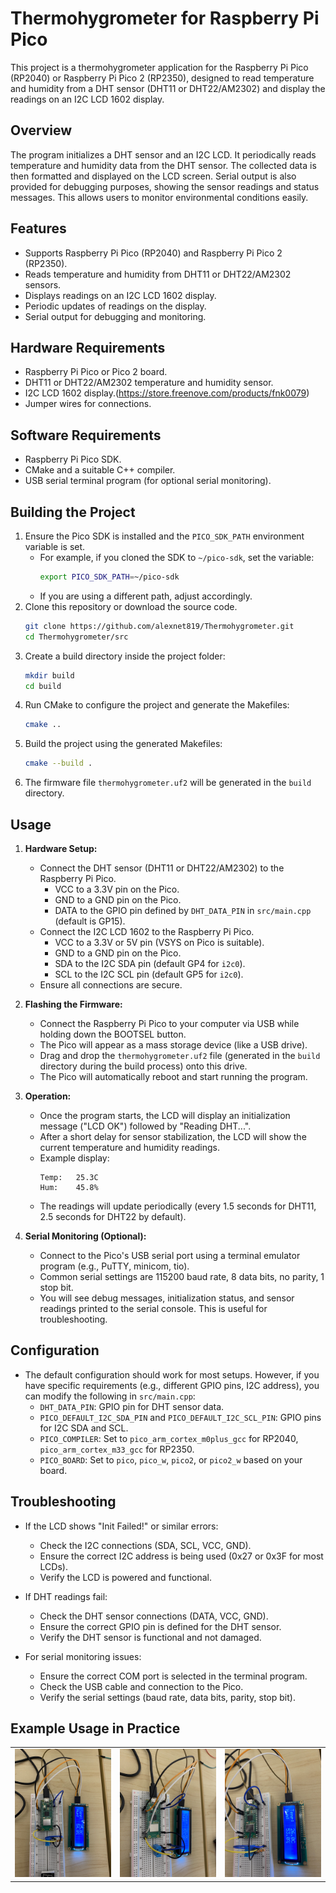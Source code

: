 # Thermohygrometer for Raspberry Pi Pico

This project is a thermohygrometer application for the Raspberry Pi Pico (RP2040) or Raspberry Pi Pico 2 (RP2350), designed to read temperature and humidity from a DHT sensor (DHT11 or DHT22/AM2302) and display the readings on an I2C LCD 1602 display.

## Overview

The program initializes a DHT sensor and an I2C LCD. It periodically reads temperature and humidity data from the DHT sensor. The collected data is then formatted and displayed on the LCD screen. Serial output is also provided for debugging purposes, showing the sensor readings and status messages. This allows users to monitor environmental conditions easily.

## Features

- Supports Raspberry Pi Pico (RP2040) and Raspberry Pi Pico 2 (RP2350).
- Reads temperature and humidity from DHT11 or DHT22/AM2302 sensors.
- Displays readings on an I2C LCD 1602 display.
- Periodic updates of readings on the display.
- Serial output for debugging and monitoring.

## Hardware Requirements

- Raspberry Pi Pico or Pico 2 board.
- DHT11 or DHT22/AM2302 temperature and humidity sensor.
- I2C LCD 1602 display.(https://store.freenove.com/products/fnk0079)
- Jumper wires for connections.

## Software Requirements

- Raspberry Pi Pico SDK.
- CMake and a suitable C++ compiler.
- USB serial terminal program (for optional serial monitoring).

## Building the Project

1.  Ensure the Pico SDK is installed and the `PICO_SDK_PATH` environment variable is set.
    - For example, if you cloned the SDK to `~/pico-sdk`, set the variable:
        ```bash
        export PICO_SDK_PATH=~/pico-sdk
        ```
    - If you are using a different path, adjust accordingly.
2.  Clone this repository or download the source code.
    ```bash
    git clone https://github.com/alexnet819/Thermohygrometer.git
    cd Thermohygrometer/src
    ```
3.  Create a build directory inside the project folder:
    ```bash
    mkdir build
    cd build
    ```
4.  Run CMake to configure the project and generate the Makefiles:
    ```bash
    cmake ..
    ```
5.  Build the project using the generated Makefiles:
    ```bash
    cmake --build .
    ```
6.  The firmware file `thermohygrometer.uf2` will be generated in the `build` directory.

## Usage

1.  **Hardware Setup:**
    *   Connect the DHT sensor (DHT11 or DHT22/AM2302) to the Raspberry Pi Pico.
        *   VCC to a 3.3V pin on the Pico.
        *   GND to a GND pin on the Pico.
        *   DATA to the GPIO pin defined by `DHT_DATA_PIN` in `src/main.cpp` (default is GP15).
    *   Connect the I2C LCD 1602 to the Raspberry Pi Pico.
        *   VCC to a 3.3V or 5V pin (VSYS on Pico is suitable).
        *   GND to a GND pin on the Pico.
        *   SDA to the I2C SDA pin (default GP4 for `i2c0`).
        *   SCL to the I2C SCL pin (default GP5 for `i2c0`).
    *   Ensure all connections are secure.

2.  **Flashing the Firmware:**
    *   Connect the Raspberry Pi Pico to your computer via USB while holding down the BOOTSEL button.
    *   The Pico will appear as a mass storage device (like a USB drive).
    *   Drag and drop the `thermohygrometer.uf2` file (generated in the `build` directory during the build process) onto this drive.
    *   The Pico will automatically reboot and start running the program.

3.  **Operation:**
    *   Once the program starts, the LCD will display an initialization message ("LCD OK") followed by "Reading DHT...".
    *   After a short delay for sensor stabilization, the LCD will show the current temperature and humidity readings.
    *   Example display:
        ```
        Temp:   25.3C
        Hum:    45.8%
        ```
    *   The readings will update periodically (every 1.5 seconds for DHT11, 2.5 seconds for DHT22 by default).

4.  **Serial Monitoring (Optional):**
    *   Connect to the Pico's USB serial port using a terminal emulator program (e.g., PuTTY, minicom, tio).
    *   Common serial settings are 115200 baud rate, 8 data bits, no parity, 1 stop bit.
    *   You will see debug messages, initialization status, and sensor readings printed to the serial console. This is useful for troubleshooting.

## Configuration

- The default configuration should work for most setups. However, if you have specific requirements (e.g., different GPIO pins, I2C address), you can modify the following in `src/main.cpp`:
    - `DHT_DATA_PIN`: GPIO pin for DHT sensor data.
    - `PICO_DEFAULT_I2C_SDA_PIN` and `PICO_DEFAULT_I2C_SCL_PIN`: GPIO pins for I2C SDA and SCL.
    - `PICO_COMPILER`: Set to `pico_arm_cortex_m0plus_gcc` for RP2040, `pico_arm_cortex_m33_gcc` for RP2350.
    - `PICO_BOARD`: Set to `pico`, `pico_w`, `pico2`, or `pico2_w` based on your board.

## Troubleshooting

- If the LCD shows "Init Failed!" or similar errors:
    - Check the I2C connections (SDA, SCL, VCC, GND).
    - Ensure the correct I2C address is being used (0x27 or 0x3F for most LCDs).
    - Verify the LCD is powered and functional.

- If DHT readings fail:
    - Check the DHT sensor connections (DATA, VCC, GND).
    - Ensure the correct GPIO pin is defined for the DHT sensor.
    - Verify the DHT sensor is functional and not damaged.

- For serial monitoring issues:
    - Ensure the correct COM port is selected in the terminal program.
    - Check the USB cable and connection to the Pico.
    - Verify the serial settings (baud rate, data bits, parity, stop bit).

## Example Usage in Practice
<table>
  <tr>
    <td><img src="image/image000.jpeg" alt="Example Image 0" width="200"/></td>
    <td><img src="image/image001.jpeg" alt="Example Image 1" width="200"/></td>
    <td><img src="image/image002.jpeg" alt="Example Image 2" width="200"/></td>
  </tr>
</table>